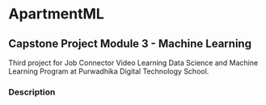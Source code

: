 # **ApartmentML**
## **Capstone Project Module 3 - Machine Learning**
Third project for Job Connector Video Learning Data Science and Machine Learning Program at Purwadhika Digital Technology School.

### **Description**
